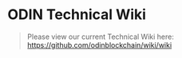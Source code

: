 # ODIN Technical Wiki
> Please view our current Technical Wiki here: https://github.com/odinblockchain/wiki/wiki
